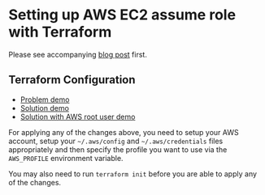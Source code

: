 # Setting up AWS EC2 assume role with Terraform

Please see accompanying [blog post](http://echorand.me/setting-up-aws-ec2-assume-role-with-terraform.html) first.

## Terraform Configuration


- [Problem demo](./terraform_configuration/problem_demo)
- [Solution demo](./terraform_configuration/solution_demo)
- [Solution with AWS root user demo](./terraform_configuration/solution_demo_root_user)


For applying any of the changes above, you need to setup your AWS account, setup
your `~/.aws/config` and `~/.aws/credentials` files appropriately and then specify
the profile you want to use via the `AWS_PROFILE` environment variable.

You may also need to run `terraform init` before you are able to apply any of the changes.
